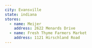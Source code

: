 ```yaml
---
city: Evansville
state: indiana
stores:
  - name: Meijer
    address: 2622 Menards Drive
  - name: Fresh Thyme Farmers Market
    address: 1121 Hirschland Road
---
```

